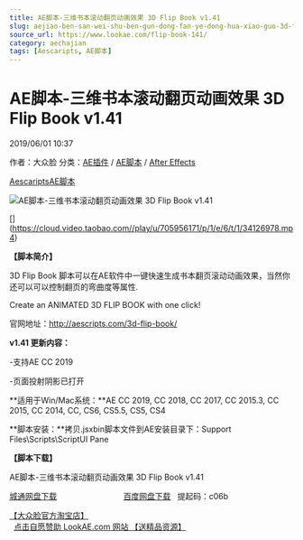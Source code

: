 ```yaml
---
title: AE脚本-三维书本滚动翻页动画效果 3D Flip Book v1.41
slug: aejiao-ben-san-wei-shu-ben-gun-dong-fan-ye-dong-hua-xiao-guo-3d-flip-book-v1-41
source_url: https://www.lookae.com/flip-book-141/
category: aechajian
tags: [Aescaripts, AE脚本]
---
```

# AE脚本-三维书本滚动翻页动画效果 3D Flip Book v1.41

2019/06/01 10:37

作者：大众脸
分类：[AE插件](https://www.lookae.com/after-effects/aechajian/) / [AE脚本](https://www.lookae.com/after-effects/aescripts/) / [After Effects](https://www.lookae.com/after-effects/)

[Aescaripts](https://www.lookae.com/tag/aescaripts/)[AE脚本](https://www.lookae.com/tag/ae%e8%84%9a%e6%9c%ac/)

![AE脚本-三维书本滚动翻页动画效果 3D Flip Book v1.41](https://www.lookae.com/wp-content/uploads/2019/06/3D-Flip-Book-.jpg "AE脚本-三维书本滚动翻页动画效果 3D Flip Book v1.41-LookAE.com")

[﻿[﻿]("https://cloud.video.taobao.com//play/u/705956171/p/1/e/6/t/1/34126978.mp4)](https://cloud.video.taobao.com//play/u/705956171/p/1/e/6/t/1/34126978.mp4)

**【脚本简介】**

3D Flip Book 脚本可以在AE软件中一键快速生成书本翻页滚动动画效果，当然你还可以可以控制翻页的弯曲度等属性.

Create an ANIMATED 3D FLIP BOOK with one click!

官网地址：http://aescripts.com/3d-flip-book/

**v1.41 更新内容：**

-支持AE CC 2019

-页面投射阴影已打开

**适用于Win/Mac系统：**AE CC 2019, CC 2018, CC 2017, CC 2015.3, CC 2015, CC 2014, CC, CS6, CS5.5, CS5, CS4

**脚本安装：**拷贝.jsxbin脚本文件到AE安装目录下：Support Files\Scripts\ScriptUI Pane

**【脚本下载】**

AE脚本-三维书本滚动翻页动画效果 3D Flip Book v1.41

[城通网盘下载](https://lookae.ctfile.com/fs/680462-376712402)                              [百度网盘下载](https://pan.baidu.com/s/1hP1kHTkDL8SK0_0fQ7inaQ)   提起码：c06b

[【大众脸官方淘宝店】](https://lookae.taobao.com/)                [点击自愿赞助 LookAE.com 网站 【送精品资源】](https://www.lookae.com/sponsor/)
